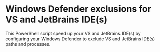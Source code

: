 # Windows Defender exclusions for VS and JetBrains IDE(s)

This PowerShell script speed up your VS and JetBrains IDE(s) by configuring your Windows Defender to exclude VS and JetBrains IDE(s) paths and processes.
